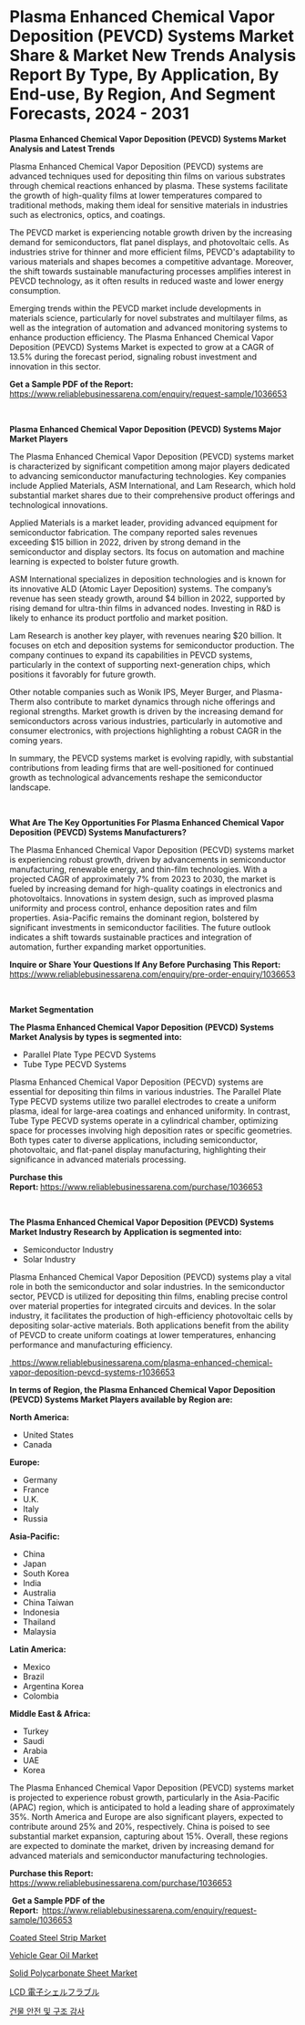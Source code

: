 <p><h1>Plasma Enhanced Chemical Vapor Deposition (PEVCD) Systems Market Share & Market New Trends Analysis Report By Type, By Application, By End-use, By Region, And Segment Forecasts, 2024 - 2031</h1></p><p><strong>Plasma Enhanced Chemical Vapor Deposition (PEVCD) Systems Market Analysis and Latest Trends</strong></p>
<p><p>Plasma Enhanced Chemical Vapor Deposition (PEVCD) systems are advanced techniques used for depositing thin films on various substrates through chemical reactions enhanced by plasma. These systems facilitate the growth of high-quality films at lower temperatures compared to traditional methods, making them ideal for sensitive materials in industries such as electronics, optics, and coatings. </p><p>The PEVCD market is experiencing notable growth driven by the increasing demand for semiconductors, flat panel displays, and photovoltaic cells. As industries strive for thinner and more efficient films, PEVCD's adaptability to various materials and shapes becomes a competitive advantage. Moreover, the shift towards sustainable manufacturing processes amplifies interest in PEVCD technology, as it often results in reduced waste and lower energy consumption.</p><p>Emerging trends within the PEVCD market include developments in materials science, particularly for novel substrates and multilayer films, as well as the integration of automation and advanced monitoring systems to enhance production efficiency. The Plasma Enhanced Chemical Vapor Deposition (PEVCD) Systems Market is expected to grow at a CAGR of 13.5% during the forecast period, signaling robust investment and innovation in this sector.</p></p>
<p><strong>Get a Sample PDF of the Report:&nbsp;</strong> <a href="https://www.reliablebusinessarena.com/enquiry/request-sample/1036653">https://www.reliablebusinessarena.com/enquiry/request-sample/1036653</a></p>
<p>&nbsp;</p>
<p><strong>Plasma Enhanced Chemical Vapor Deposition (PEVCD) Systems Major Market Players</strong></p>
<p><p>The Plasma Enhanced Chemical Vapor Deposition (PEVCD) systems market is characterized by significant competition among major players dedicated to advancing semiconductor manufacturing technologies. Key companies include Applied Materials, ASM International, and Lam Research, which hold substantial market shares due to their comprehensive product offerings and technological innovations.</p><p>Applied Materials is a market leader, providing advanced equipment for semiconductor fabrication. The company reported sales revenues exceeding $15 billion in 2022, driven by strong demand in the semiconductor and display sectors. Its focus on automation and machine learning is expected to bolster future growth.</p><p>ASM International specializes in deposition technologies and is known for its innovative ALD (Atomic Layer Deposition) systems. The company’s revenue has seen steady growth, around $4 billion in 2022, supported by rising demand for ultra-thin films in advanced nodes. Investing in R&D is likely to enhance its product portfolio and market position.</p><p>Lam Research is another key player, with revenues nearing $20 billion. It focuses on etch and deposition systems for semiconductor production. The company continues to expand its capabilities in PEVCD systems, particularly in the context of supporting next-generation chips, which positions it favorably for future growth.</p><p>Other notable companies such as Wonik IPS, Meyer Burger, and Plasma-Therm also contribute to market dynamics through niche offerings and regional strengths. Market growth is driven by the increasing demand for semiconductors across various industries, particularly in automotive and consumer electronics, with projections highlighting a robust CAGR in the coming years.</p><p>In summary, the PEVCD systems market is evolving rapidly, with substantial contributions from leading firms that are well-positioned for continued growth as technological advancements reshape the semiconductor landscape.</p></p>
<p>&nbsp;</p>
<p><strong>What Are The Key Opportunities For Plasma Enhanced Chemical Vapor Deposition (PEVCD) Systems Manufacturers?</strong></p>
<p><p>The Plasma Enhanced Chemical Vapor Deposition (PECVD) systems market is experiencing robust growth, driven by advancements in semiconductor manufacturing, renewable energy, and thin-film technologies. With a projected CAGR of approximately 7% from 2023 to 2030, the market is fueled by increasing demand for high-quality coatings in electronics and photovoltaics. Innovations in system design, such as improved plasma uniformity and process control, enhance deposition rates and film properties. Asia-Pacific remains the dominant region, bolstered by significant investments in semiconductor facilities. The future outlook indicates a shift towards sustainable practices and integration of automation, further expanding market opportunities.</p></p>
<p><strong>Inquire or Share Your Questions If Any Before Purchasing This Report:</strong> <a href="https://www.reliablebusinessarena.com/enquiry/pre-order-enquiry/1036653">https://www.reliablebusinessarena.com/enquiry/pre-order-enquiry/1036653</a></p>
<p>&nbsp;</p>
<p><strong>Market Segmentation</strong></p>
<p><strong>The Plasma Enhanced Chemical Vapor Deposition (PEVCD) Systems Market Analysis by types is segmented into:</strong></p>
<p><ul><li>Parallel Plate Type PECVD Systems</li><li>Tube Type PECVD Systems</li></ul></p>
<p><p>Plasma Enhanced Chemical Vapor Deposition (PECVD) systems are essential for depositing thin films in various industries. The Parallel Plate Type PECVD systems utilize two parallel electrodes to create a uniform plasma, ideal for large-area coatings and enhanced uniformity. In contrast, Tube Type PECVD systems operate in a cylindrical chamber, optimizing space for processes involving high deposition rates or specific geometries. Both types cater to diverse applications, including semiconductor, photovoltaic, and flat-panel display manufacturing, highlighting their significance in advanced materials processing.</p></p>
<p><strong>Purchase this Report:&nbsp;</strong><a href="https://www.reliablebusinessarena.com/purchase/1036653">https://www.reliablebusinessarena.com/purchase/1036653</a></p>
<p>&nbsp;</p>
<p><strong>The Plasma Enhanced Chemical Vapor Deposition (PEVCD) Systems Market Industry Research by Application is segmented into:</strong></p>
<p><ul><li>Semiconductor Industry</li><li>Solar Industry</li></ul></p>
<p><p>Plasma Enhanced Chemical Vapor Deposition (PEVCD) systems play a vital role in both the semiconductor and solar industries. In the semiconductor sector, PEVCD is utilized for depositing thin films, enabling precise control over material properties for integrated circuits and devices. In the solar industry, it facilitates the production of high-efficiency photovoltaic cells by depositing solar-active materials. Both applications benefit from the ability of PEVCD to create uniform coatings at lower temperatures, enhancing performance and manufacturing efficiency.</p></p>
<p><a href="https://www.reliablebusinessarena.com/plasma-enhanced-chemical-vapor-deposition-pevcd-systems-r1036653">&nbsp;https://www.reliablebusinessarena.com/plasma-enhanced-chemical-vapor-deposition-pevcd-systems-r1036653</a></p>
<p><strong>In terms of Region, the Plasma Enhanced Chemical Vapor Deposition (PEVCD) Systems Market Players available by Region are:</strong></p>
<p>
    <p> <strong> North America: </strong>
        <ul>
            <li>United States</li>
            <li>Canada</li>
        </ul>
        </p> 
    <p> <strong> Europe: </strong>
        <ul>
            <li>Germany</li>
            <li>France</li>
            <li>U.K.</li>
            <li>Italy</li>
            <li>Russia</li>
        </ul>
        </p> 
    <p> <strong> Asia-Pacific: </strong>
        <ul>
            <li>China</li>
            <li>Japan</li>
            <li>South Korea</li>
            <li>India</li>
            <li>Australia</li>
            <li>China Taiwan</li>
            <li>Indonesia</li>
            <li>Thailand</li>
            <li>Malaysia</li>
        </ul>
        </p> 
    <p> <strong> Latin America: </strong>
        <ul>
            <li>Mexico</li>
            <li>Brazil</li>
            <li>Argentina Korea</li>
            <li>Colombia</li>
        </ul>
        </p> 
    <p> <strong> Middle East & Africa: </strong>
        <ul>
            <li>Turkey</li>
            <li>Saudi</li>
            <li>Arabia</li>
            <li>UAE</li>
            <li>Korea</li>
        </ul>
    </p>
    </p>
<p><p>The Plasma Enhanced Chemical Vapor Deposition (PEVCD) systems market is projected to experience robust growth, particularly in the Asia-Pacific (APAC) region, which is anticipated to hold a leading share of approximately 35%. North America and Europe are also significant players, expected to contribute around 25% and 20%, respectively. China is poised to see substantial market expansion, capturing about 15%. Overall, these regions are expected to dominate the market, driven by increasing demand for advanced materials and semiconductor manufacturing technologies.</p></p>
<p><strong>Purchase this Report: </strong><a href="https://www.reliablebusinessarena.com/purchase/1036653">https://www.reliablebusinessarena.com/purchase/1036653</a></p>
<p>&nbsp;<strong>Get a Sample PDF of the Report:&nbsp;&nbsp;</strong><a href="https://www.reliablebusinessarena.com/enquiry/request-sample/1036653">https://www.reliablebusinessarena.com/enquiry/request-sample/1036653</a></p>
<p><strong></strong></p>
<p><p><a href="https://www.linkedin.com/pulse/insights-coated-steel-strip-market-share-competitive-landscape-cedcf?trackingId=LcBg%2BraVTFaDdzeCyMN6Jg%3D%3D">Coated Steel Strip Market</a></p><p><a href="https://issuu.com/reportprime-2/docs/vehicle-gear-oil-market-size-2030.p_72882502eee3be">Vehicle Gear Oil Market</a></p><p><a href="https://issuu.com/reportprime-2/docs/solid-polycarbonate-sheet-market-si_6a704dbc48275f">Solid Polycarbonate Sheet Market</a></p><p><a href="https://medium.com/@adfwe254/%E6%96%B0%E8%88%88%E5%B8%82%E5%A0%B4%E3%81%AE%E3%83%88%E3%83%AC%E3%83%B3%E3%83%89%E3%81%A82024%E5%B9%B4%E3%81%8B%E3%82%892031%E5%B9%B4%E3%81%BE%E3%81%A7%E3%81%AElcd%E9%9B%BB%E5%AD%90%E6%A3%9A%E6%9C%AD%E5%B8%82%E5%A0%B4%E3%81%AE%E5%9C%B0%E5%9F%9F%E5%88%86%E6%9E%90%E3%81%AE%E4%BA%88%E6%B8%AC-933d4db81b4e">LCD 電子シェルフラブル</a></p><p><a href="https://medium.com/@goldilocks06/%EC%84%B8%EA%B3%84-building-safety-and-structural-audit-market-%EC%9D%80-2024%EC%97%90%EC%84%9C-2031%EB%A1%9C-%EC%97%B0%ED%8F%89%EA%B7%A0-%EC%A6%9D%EA%B0%80%EC%9C%A8%EC%9D%84-%EB%B3%B4%EC%9D%BC-%EA%B2%83%EC%9C%BC%EB%A1%9C-%EC%98%88%EC%83%81%EB%90%A9%EB%8B%88%EB%8B%A4-5ddb7c099322">건물 안전 및 구조 감사</a></p></p>